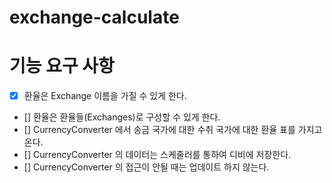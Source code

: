 # exchange-calculate

# 기능 요구 사항

- [x] 환율은 Exchange 이름을 가질 수 있게 한다.
- [] 환율은 환율들(Exchanges)로 구성할 수 있게 한다.
- [] CurrencyConverter 에서 송금 국가에 대한 수취 국가에 대한 환율 표를 가지고 온다.
- [] CurrencyConverter 의 데이터는 스케줄러를 통하여 디비에 저장한다.
- [] CurrencyConverter 의 접근이 안될 때는 업데이트 하지 않는다.